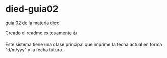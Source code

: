 # died-guia02
guia 02 de la materia died

Creado el readme exitosamente :+1:

Este sistema tiene una clase principal que imprime la
fecha actual en forma "d/m/yyy" y la fecha futura.